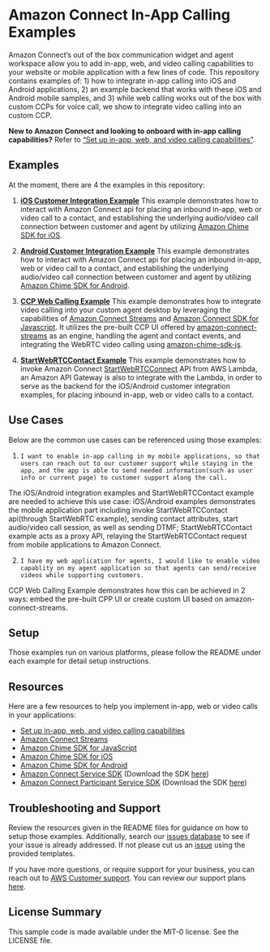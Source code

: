 # Amazon Connect In-App Calling Examples

Amazon Connect’s out of the box communication widget and agent workspace allow you to add in-app, web, and video calling capabilities to your website or mobile application with a few lines of code. This repository contains examples of: 1) how to integrate in-app calling into iOS and Android applications, 2) an example backend that works with these iOS and Android mobile samples, and 3) while web calling works out of the box with custom CCPs for voice call, we show to integrate video calling into an custom CCP.

**New to Amazon Connect and looking to onboard with in-app calling capabilities?** Refer to [“Set up in-app, web, and video calling capabilities”](https://docs.aws.amazon.com/connect/latest/adminguide/inapp-calling.html).


## Examples

At the moment, there are 4 the examples in this repository:

1. **[iOS Customer Integration Example](https://github.com/amazon-connect/amazon-connect-in-app-calling-examples/tree/main/iOS/AmazonConnectInAppCallingIOSSample)**
   This example demonstrates how to interact with Amazon Connect api for placing an inbound in-app, web or video call to a contact, and establishing the underlying audio/video call connection between customer and agent by utilizing [Amazon Chime SDK for iOS](https://github.com/aws/amazon-chime-sdk-ios).

2. **[Android Customer Integration Example](https://github.com/amazon-connect/amazon-connect-in-app-calling-examples/tree/main/Android/AmazonConnectInAppCallingAndroidSample)**
   This example demonstrates how to interact with Amazon Connect api for placing an inbound in-app, web or video call to a contact, and establishing the underlying audio/video call connection between customer and agent by utilizing [Amazon Chime SDK for Android](https://github.com/aws/amazon-chime-sdk-android).

3. **[CCP Web Calling Example](https://github.com/amazon-connect/amazon-connect-in-app-calling-examples/tree/main/Web/amazon-connect-ccp-web-calling-example)**
   This example demonstrates how to integrate video calling into your custom agent desktop by leveraging the capabilities of [Amazon Connect Streams](https://github.com/amazon-connect/amazon-connect-streams) and [Amazon Connect SDK for Javascript](https://github.com/aws/amazon-chime-sdk-js). It utilizes the pre-built CCP UI offered by [amazon-connect-streams](https://github.com/amazon-connect/amazon-connect-streams) as an engine, handling the agent and contact events, and integrating the WebRTC video calling using [amazon-chime-sdk-js](https://github.com/aws/amazon-chime-sdk-js).

4. **[StartWebRTCContact Example](https://github.com/amazon-connect/amazon-connect-in-app-calling-examples/tree/main/Backend/AmazonConnectNetraApiSample)**
   This example demonstrates how to invoke Amazon Connect [StartWebRTCConnect](https://docs.aws.amazon.com/connect/latest/APIReference/API_StartWebRTCContact.html) API from AWS Lambda, an Amazon API Gateway is also to integrate with the Lambda, in order to serve as the backend for the iOS/Android customer integration examples, for placing inbound in-app, web or video calls to a contact.

## Use Cases
Below are the common use cases can be referenced using those examples:

1. ``I want to enable in-app calling in my mobile applications, so that users can reach out to our customer support while staying in the app, and the app is able to send needed information(such as user info or current page) to customer support along the call.``

The iOS/Android integration examples and StartWebRTCContact example are needed to achieve this use case: iOS/Android examples demonstrates the mobile application part including invoke StartWebRTCContact api(through StartWebRTC example), sending contact attributes, start audio/video call session, as well as sending DTMF; StartWebRTCContact example acts as a proxy API, relaying the StartWebRTCContact request from mobile applications to Amazon Connect.

2. ``I have my web application for agents, I would like to enable video capablity on my agent application so that agents can send/receive videos while supporting customers.``

CCP Web Calling Example demonstrates how this can be achieved in 2 ways: embed the pre-built CPP UI or create custom UI based on amazon-connect-streams.

## Setup
Those examples run on various platforms, please follow the README under each example for detail setup instructions.

## Resources

Here are a few resources to help you implement in-app, web or video calls in your applications:

- [Set up in-app, web, and video calling capabilities](https://docs.aws.amazon.com/connect/latest/adminguide/inapp-calling.html)
- [Amazon Connect Streams](https://github.com/aws/amazon-connect-streams)
- [Amazon Chime SDK for JavaScript](https://github.com/aws/amazon-chime-sdk-js)
- [Amazon Chime SDK for iOS](https://github.com/aws/amazon-chime-sdk-ios)
- [Amazon Chime SDK for Android](https://github.com/aws/amazon-chime-sdk-android)
- [Amazon Connect Service SDK](https://docs.aws.amazon.com/connect/latest/APIReference/Welcome.html) (Download the SDK [here](https://github.com/aws/))
- [Amazon Connect Participant Service SDK](https://docs.aws.amazon.com/connect-participant/latest/APIReference/Welcome.html) (Download the SDK [here](https://github.com/aws/))

## Troubleshooting and Support

Review the resources given in the README files for guidance on how to setup those examples. Additionally, search our [issues database](hhttps://github.com/amazon-connect/amazon-connect-in-app-calling-examples/issues) to see if your issue is already addressed. If not please cut us an [issue](https://github.com/amazon-connect/amazon-connect-in-app-calling-examples/issues/new/choose) using the provided templates.

If you have more questions, or require support for your business, you can reach out to [AWS Customer support](https://aws.amazon.com/contact-us). You can review our support plans [here](https://aws.amazon.com/premiumsupport/plans/?nc=sn&loc=1).

## License Summary

This sample code is made available under the MIT-0 license. See the LICENSE file.